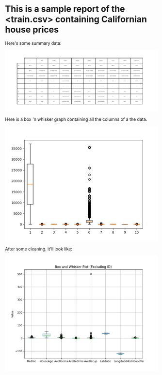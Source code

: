 
# This is a sample report of the <train.csv> containing Californian house prices


Here's some summary data:

![Summary Data](./fig/summary.png)

Here is a box 'n whisker graph containing all the columns of a the data.

![Box Plot 1](./fig/sample.png)


After some cleaning, it'll look like: 

![Box Plot 2](./fig/sample2.png)

